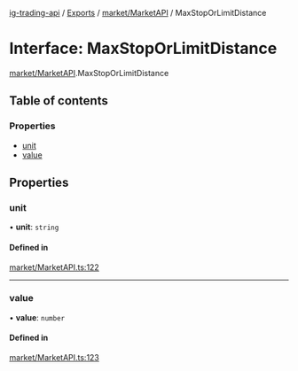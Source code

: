 [ig-trading-api](../README.md) / [Exports](../modules.md) / [market/MarketAPI](../modules/market_MarketAPI.md) / MaxStopOrLimitDistance

# Interface: MaxStopOrLimitDistance

[market/MarketAPI](../modules/market_MarketAPI.md).MaxStopOrLimitDistance

## Table of contents

### Properties

- [unit](market_MarketAPI.MaxStopOrLimitDistance.md#unit)
- [value](market_MarketAPI.MaxStopOrLimitDistance.md#value)

## Properties

### unit

• **unit**: `string`

#### Defined in

[market/MarketAPI.ts:122](https://github.com/bennycode/ig-trading-api/blob/f7fd8d0/src/market/MarketAPI.ts#L122)

---

### value

• **value**: `number`

#### Defined in

[market/MarketAPI.ts:123](https://github.com/bennycode/ig-trading-api/blob/f7fd8d0/src/market/MarketAPI.ts#L123)
